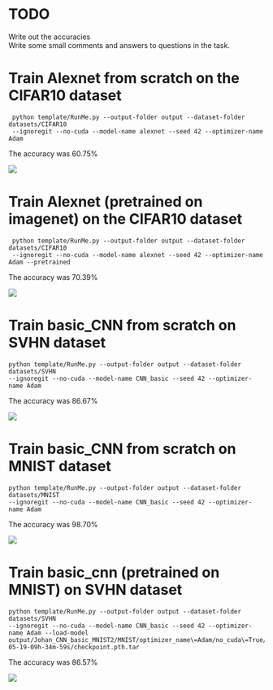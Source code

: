 # TODO
 Write out the accuracies  
 Write some small comments and answers to questions in the task.

# Train Alexnet from scratch on the CIFAR10 dataset
```shell
 python template/RunMe.py --output-folder output --dataset-folder datasets/CIFAR10
 --ignoregit --no-cuda --model-name alexnet --seed 42 --optimizer-name Adam
````
The accuracy was 60.75%


![](alexnet.PNG)


# Train Alexnet (pretrained on imagenet) on the CIFAR10 dataset
```shell
 python template/RunMe.py --output-folder output --dataset-folder datasets/CIFAR10
 --ignoregit --no-cuda --model-name alexnet --seed 42 --optimizer-name Adam --pretrained
````
The accuracy was 70.39%

![](alexnet_pretrained.PNG)

# Train basic_CNN from scratch on SVHN dataset
```shell
python template/RunMe.py --output-folder output --dataset-folder datasets/SVHN
--ignoregit --no-cuda --model-name CNN_basic --seed 42 --optimizer-name Adam  
````
The accuracy was 86.67%

![](SVHN.PNG)


# Train basic_CNN from scratch on MNIST dataset
```shell
python template/RunMe.py --output-folder output --dataset-folder datasets/MNIST
--ignoregit --no-cuda --model-name CNN_basic --seed 42 --optimizer-name Adam  
````
The accuracy was 98.70%

![](MNIST.PNG)


# Train basic_cnn (pretrained on MNIST) on SVHN dataset
```shell
python template/RunMe.py --output-folder output --dataset-folder datasets/SVHN
--ignoregit --no-cuda --model-name CNN_basic --seed 42 --optimizer-name Adam --load-model
output/Johan_CNN_basic_MNIST2/MNIST/optimizer_name\=Adam/no_cuda\=True/seed\=42/03-05-19-09h-34m-59s/checkpoint.pth.tar  
````
The accuracy was 86.57%

![](SVHN_transfer.PNG)

